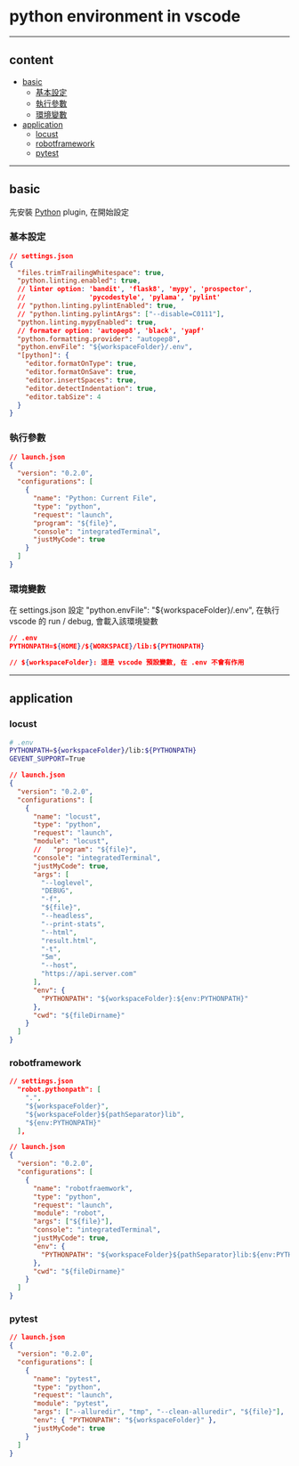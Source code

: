 # python environment in vscode

---

## content

- [basic](#basic)
  - [基本設定](#基本設定)
  - [執行參數](#執行參數)
  - [環境變數](#環境變數)
- [application](#application)
  - [locust](#locust)
  - [robotframework](#robotframework)
  - [pytest](#pytest)

---

## basic

先安裝 [Python](https://marketplace.visualstudio.com/items?itemName=ms-python.python) plugin, 在開始設定

### 基本設定

```json
// settings.json
{
  "files.trimTrailingWhitespace": true,
  "python.linting.enabled": true,
  // linter option: 'bandit', 'flask8', 'mypy', 'prospector',
  //                'pycodestyle', 'pylama', 'pylint'
  // "python.linting.pylintEnabled": true,
  // "python.linting.pylintArgs": ["--disable=C0111"],
  "python.linting.mypyEnabled": true,
  // formater option: 'autopep8', 'black', 'yapf'
  "python.formatting.provider": "autopep8",
  "python.envFile": "${workspaceFolder}/.env",
  "[python]": {
    "editor.formatOnType": true,
    "editor.formatOnSave": true,
    "editor.insertSpaces": true,
    "editor.detectIndentation": true,
    "editor.tabSize": 4
  }
}
```

### 執行參數

```json
// launch.json
{
  "version": "0.2.0",
  "configurations": [
    {
      "name": "Python: Current File",
      "type": "python",
      "request": "launch",
      "program": "${file}",
      "console": "integratedTerminal",
      "justMyCode": true
    }
  ]
}
```

### 環境變數

在 settings.json 設定 "python.envFile": "${workspaceFolder}/.env", 在執行 vscode 的 run / debug, 會載入該環境變數

```json
// .env
PYTHONPATH=${HOME}/${WORKSPACE}/lib:${PYTHONPATH}

// ${workspaceFolder}: 這是 vscode 預設變數, 在 .env 不會有作用
```

---

## application

### locust

```bash
# .env
PYTHONPATH=${workspaceFolder}/lib:${PYTHONPATH}
GEVENT_SUPPORT=True
```

```json
// launch.json
{
  "version": "0.2.0",
  "configurations": [
    {
      "name": "locust",
      "type": "python",
      "request": "launch",
      "module": "locust",
      //   "program": "${file}",
      "console": "integratedTerminal",
      "justMyCode": true,
      "args": [
        "--loglevel",
        "DEBUG",
        "-f",
        "${file}",
        "--headless",
        "--print-stats",
        "--html",
        "result.html",
        "-t",
        "5m",
        "--host",
        "https://api.server.com"
      ],
      "env": {
        "PYTHONPATH": "${workspaceFolder}:${env:PYTHONPATH}"
      },
      "cwd": "${fileDirname}"
    }
  ]
}
```

### robotframework

```json
// settings.json
  "robot.pythonpath": [
    ".",
    "${workspaceFolder}",
    "${workspaceFolder}${pathSeparator}lib",
    "${env:PYTHONPATH}"
  ],

```

```json
// launch.json
{
  "version": "0.2.0",
  "configurations": [
    {
      "name": "robotfraemwork",
      "type": "python",
      "request": "launch",
      "module": "robot",
      "args": ["${file}"],
      "console": "integratedTerminal",
      "justMyCode": true,
      "env": {
        "PYTHONPATH": "${workspaceFolder}${pathSeparator}lib:${env:PYTHONPATH}"
      },
      "cwd": "${fileDirname}"
    }
  ]
}
```

### pytest

```json
// launch.json
{
  "version": "0.2.0",
  "configurations": [
    {
      "name": "pytest",
      "type": "python",
      "request": "launch",
      "module": "pytest",
      "args": ["--alluredir", "tmp", "--clean-alluredir", "${file}"],
      "env": { "PYTHONPATH": "${workspaceFolder}" },
      "justMyCode": true
    }
  ]
}
```
